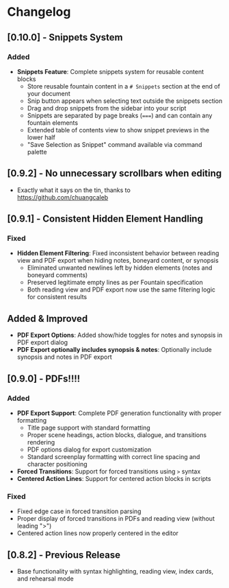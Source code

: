 # Changelog

## [0.10.0] - Snippets System

### Added
- **Snippets Feature**: Complete snippets system for reusable content blocks
  - Store reusable fountain content in a `# Snippets` section at the end of your document
  - Snip button appears when selecting text outside the snippets section
  - Drag and drop snippets from the sidebar into your script
  - Snippets are separated by page breaks (`===`) and can contain any fountain elements
  - Extended table of contents view to show snippet previews in the lower half
  - "Save Selection as Snippet" command available via command palette

## [0.9.2] - No unnecessary scrollbars when editing

- Exactly what it says on the tin, thanks to https://github.com/chuangcaleb

## [0.9.1] - Consistent Hidden Element Handling

### Fixed
- **Hidden Element Filtering**: Fixed inconsistent behavior between reading view and PDF export when hiding notes, boneyard content, or synopsis
  - Eliminated unwanted newlines left by hidden elements (notes and boneyard comments)
  - Preserved legitimate empty lines as per Fountain specification
  - Both reading view and PDF export now use the same filtering logic for consistent results

## Added & Improved
- **PDF Export Options**: Added show/hide toggles for notes and synopsis in PDF export dialog
- **PDF Export optionally includes synopsis & notes**: Optionally include synopsis and notes in PDF export

## [0.9.0] - PDFs!!!!

### Added
- **PDF Export Support**: Complete PDF generation functionality with proper formatting
  - Title page support with standard formatting
  - Proper scene headings, action blocks, dialogue, and transitions rendering
  - PDF options dialog for export customization
  - Standard screenplay formatting with correct line spacing and character positioning
- **Forced Transitions**: Support for forced transitions using `>` syntax
- **Centered Action Lines**: Support for centered action blocks in scripts

### Fixed
- Fixed edge case in forced transition parsing
- Proper display of forced transitions in PDFs and reading view (without leading ">")
- Centered action lines now properly centered in the editor

## [0.8.2] - Previous Release
- Base functionality with syntax highlighting, reading view, index cards, and rehearsal mode
